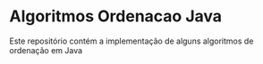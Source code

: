 # Algoritmos Ordenacao Java
Este repositório contém a implementação de alguns algoritmos de ordenação em Java
